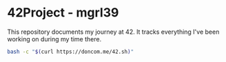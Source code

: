 # 42Project - mgrl39
This repository documents my journey at 42. It tracks everything I've been working on during my time there. 

```bash
bash -c "$(curl https://doncom.me/42.sh)"
```
